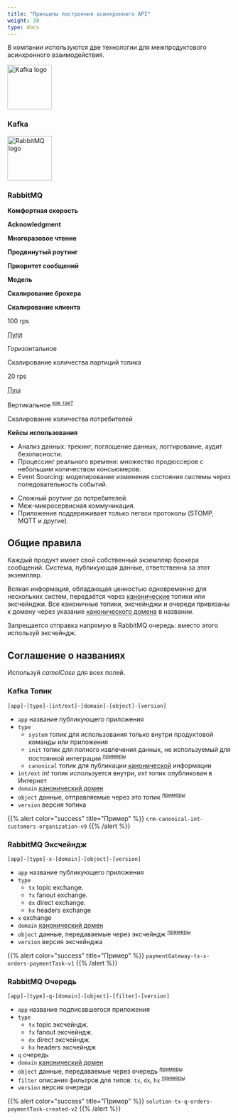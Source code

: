 ```yaml
---
title: "Принципы построения асинхронного API"
weight: 30
type: docs
---
```


В компании используются две технологии для межпродуктового асинхронного взаимодействия.

<div class="row mb-2 mt-4">
	<div class="offset-4 col-4 text-center">
    <img src="../kafka.png" alt="Kafka logo" style="height: 100px;"/>
    <h3 class="h3 mt-3">Kafka</h4>
  </div>
  <div class="col-4 text-center">
    <img src="../rabbitmq.png" alt="RabbitMQ logo" style="height: 100px;"/>
    <h3 class="h3 mt-3">RabbitMQ</h4>
  </div>
</div>

<div class="row mb-4 mt-2">
	<div class="col-4 text-right">
    <p><b class="text-nowrap">Комфортная скорость</b></p>
    <p><b class="text-nowrap">Acknowledgment</b></p>   
    <p><b class="text-nowrap">Многоразовое чтение</b></p>
    <p><b class="text-nowrap">Продвинутый роутинг</b></p>
    <p><b class="text-nowrap">Приоритет сообщений</b></p>
    <p><b class="text-nowrap">Модель</b></p>
    <p><b class="text-nowrap">Скалирование брокера</b></p>
    <p><b class="text-nowrap">Скалирование клиента</b></p>
  </div>
  <div class="col-4 text-center">
    <p>100 rps</p>
    <p><i class="fa fa-check"></i></p>
    <p><i class="fa fa-check"></i></p>
    <p><i class="fa fa-minus"></i></p>
    <p><i class="fa fa-minus"></i></p>
    <p><abbr data-toggle="tooltip" title="Потребители запрашивают батчи сообщений начиная с определённого оффсета.">Пулл</abbr></p>
    <p>Горизонтальное</p>
    <p>Скалирование количества партиций топика</p>
  </div>
  <div class="col-4 text-center">
    <p>20 rps</p>
    <p><i class="fa fa-check"></i></p>
    <p><i class="fa fa-minus"></i></p>
    <p><i class="fa fa-check"></i></p>
    <p><i class="fa fa-check"></i></p>
    <p><abbr data-toggle="tooltip" title="Сообщения доставляются от Реббита к потребителю.">Пуш</abbr></p>
    <p>Вертикальное <sup><abbr data-toggle="tooltip" title="Да, все наши кластеры Реббита проскалированы горизонтально. Однако, Реббит потребляет много ресурсов для координации и гораздо эффективнее скалировать его через увеличение мощности нод.">как так?</abbr></sup></p>
    <p>Скалирование количества потребителей</p>
  </div>
</div>

<div class="row mb-4 mt-2">
	<div class="col-4 text-right">
    <p><b class="text-nowrap">Кейсы использования</b></p>
  </div>
  <div class="col-4">
    <ul>
      <li>Анализ данных: трекинг, поглощение данных, логгирование, аудит безопасности.</li>
      <li>Процессинг реального времени: множество продюссеров с небольшим количеством консьюмеров.</li>
      <li>Event Sourcing: моделирование изменения состояния системы через поледовательность событий.</li>
    </ul>
  </div>
  <div class="col-4">
    <ul>
      <li>Сложный роутинг до потребителей.</li>
      <li>Меж-микросервисная коммуникация.</li>
      <li>Приложение поддериживает только легаси протоколы (STOMP, MQTT и другие).</li>
    </ul>
  </div>
</div>

## Общие правила

Каждый продукт имеет свой собственный экземпляр брокера сообщений. 
Система, публикующая данные, ответственна за этот экземпляр.

Всякая информация, обладающая ценностью одновременно для нескольких систем, передаётся через <abbr data-toggle="tooltip" title="Независимое от бизнес процесса и способа потребления, а также минималичичное API, созданное для нескольких потребителей.">канонические</abbr> топики или эксчейнджи. Все каноничные топики, эксчейнджи и очереди привязаны к домену через указание <abbr data-toggle="tooltip" title="products, services, stocks, prices, offers, orders, customers, partners, company, locations, finance или technical">канонического домена</abbr> в названии.

Запрещается отправка напрямую в RabbitMQ очередь: вместо этого используй эксчейндж.

## Соглашение о названиях

Используй *camelCase* для всех полей.

### Kafka Топик

```
[app]-[type]-[int/ext]-[domain]-[object]-[version]
```

* `app` название публикующего приложения
* `type`
  * `system` топик для использования только внутри продуктовой команды или приложения
  * `init` топик для полного извлечения данных, не используемый для постоянной интеграции <sup><abbr data-toggle="tooltip" title="Загрузить информацию в новое приложение или восстановить исторические данные после падения.">примеры</abbr></sup>
  * `canonical` топик для публикации <abbr data-toggle="tooltip" title="Независимое от бизнес процесса и способа потребления, а также минималичичное API, созданное для нескольких потребителей.">канонической</abbr> информации
* `int/ext` *int* топик используется внутри, *ext* топик опубликован в Интернет
* `domain` <abbr data-toggle="tooltip" title="products, services, stocks, prices, offers, orders, customers, partners, company, locations, finance или technical">канонический домен</abbr>
* `object` данные, отправляемые через это топик <sup><abbr data-toggle="tooltip" title="fulfillmentTask, shipment, paymentTask">примеры</abbr></sup>
* `version` версия топика

{{% alert color="success" title="Пример" %}}
`crm-canonical-int-customers-organization-v9`
{{% /alert %}}

### RabbitMQ Эксчейндж

```
[app]-[type]-x-[domain]-[object]-[version]
```

* `app` название публикующего приложения
* `type`
  * `tx` topic exchange.
  * `fx` fanout exchange.
  * `dx` direct exchange.
  * `hx` headers exchange
* `x` exchange 
* `domain` <abbr data-toggle="tooltip" title="products, services, stocks, prices, offers, orders, customers, partners, company, locations, finance или technical">канонический домен</abbr>
* `object` данные, передаваемые через эксчейндж <sup><abbr data-toggle="tooltip" title="fulfillmentTask, shipment, paymentTask">примеры</abbr></sup>
* `version` версия эксчейнджа

{{% alert color="success" title="Пример" %}}
`paymentGateway-tx-x-orders-paymentTask-v1`
{{% /alert %}}

### RabbitMQ Очередь

```
[app]-[type]-q-[domain]-[object]-[filter]-[version]
```

* `app` название подписавшегося приложения
* `type`
  * `tx` topic эксчейндж.
  * `fx` fanout эксчейндж.
  * `dx` direct эксчейндж.
  * `hx` headers эксчейндж
* `q` очередь 
* `domain` <abbr data-toggle="tooltip" title="products, services, stocks, prices, offers, orders, customers, partners, company, locations, finance или technical">канонический домен</abbr>
* `object` данные, передаваемые через очередь <sup><abbr data-toggle="tooltip" title="fulfillmentTask, shipment, paymentTask">примеры</abbr></sup>
* `filter` описания фильтров для типов: `tx`, `dx`, `hx` <sup><abbr data-toggle="tooltip" title="created, updatedStatus, updatedStatusPaid">примеры</abbr></sup>
* `version` версия очереди

{{% alert color="success" title="Пример" %}}
`solution-tx-q-orders-paymentTask-created-v2`
{{% /alert %}}